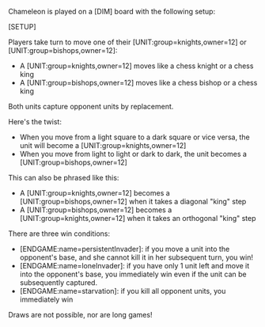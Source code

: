 Chameleon is played on a [DIM] board with the following setup:

[SETUP]

Players take turn to move one of their [UNIT:group=knights,owner=12] or [UNIT:group=bishops,owner=12]:

- A [UNIT:group=knights,owner=12] moves like a chess knight or a chess king
- A [UNIT:group=bishops,owner=12] moves like a chess bishop or a chess king

Both units capture opponent units by replacement.

Here's the twist:

- When you move from a light square to a dark square or vice versa, the unit will become a [UNIT:group=knights,owner=12]
- When you move from light to light or dark to dark, the unit becomes a [UNIT:group=bishops,owner=12]

This can also be phrased like this:

- A [UNIT:group=knights,owner=12] becomes a [UNIT:group=bishops,owner=12] when it takes a diagonal "king" step
- A [UNIT:group=bishops,owner=12] becomes a [UNIT:group=knights,owner=12] when it takes an orthogonal "king" step

There are three win conditions:

- [ENDGAME:name=persistentInvader]: if you move a unit into the opponent's base, and she cannot kill it in her subsequent turn, you win!
- [ENDGAME:name=loneInvader]: if you have only 1 unit left and move it into the opponent's base, you immediately win even if the unit can be subsequently captured.
- [ENDGAME:name=starvation]: if you kill all opponent units, you immediately win

Draws are not possible, nor are long games!
